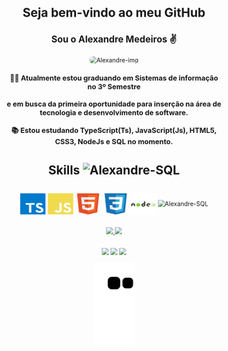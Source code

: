<div align="center">  <h1> Seja bem-vindo ao meu GitHub </h1> </div>

<div align="center"> <h2> Sou o Alexandre Medeiros ✌️ </h2> <img align="center" alt="Alexandre-img" height="150" style="border-radius:50px;" src="https://user-images.githubusercontent.com/94659875/173669063-3b05f0c4-6de8-4446-aa0b-5cd1ab0d1015.png">
 </div>
 
<div align="center"> 
 <h3> 🧑‍🎓 Atualmente estou graduando em Sistemas de informação no 3º Semestre
<br> <br>
e em busca da primeira oportunidade para inserção na área de tecnologia e desenvolvimento de software.
<br> <br>
📚 Estou estudando TypeScript(Ts), JavaScript(Js), HTML5, CSS3, NodeJs e SQL no momento.
</div>
 
 <div>
  <h1 align="center">
   Skills <img alt="Alexandre-SQL" height="50" width="60" src="https://cdn-icons-png.flaticon.com/512/2194/2194216.png">
  </h1>
 

  <div align="center"><br>
   <img align="center" alt="Alexandre-Ts" height="50" width="60" src="https://raw.githubusercontent.com/devicons/devicon/1119b9f84c0290e0f0b38982099a2bd027a48bf1/icons/typescript/typescript-original.svg">

   <img align="center" alt="Alexandre-Js" height="50" width="60" src="https://raw.githubusercontent.com/devicons/devicon/master/icons/javascript/javascript-plain.svg">

   <img align="center" alt="Alexandre-HTML" height="50" width="60" src="https://raw.githubusercontent.com/devicons/devicon/master/icons/html5/html5-original.svg">

   <img align="center" alt="Alexandre-CSS" height="50" width="60" src="https://raw.githubusercontent.com/devicons/devicon/master/icons/css3/css3-original.svg">

   <img align="center" alt="Alexandre-NodeJs" height="50" width="60"     src="https://raw.githubusercontent.com/devicons/devicon/1119b9f84c0290e0f0b38982099a2bd027a48bf1/icons/nodejs/nodejs-original-wordmark.svg">

   <img align="center" alt="Alexandre-SQL" height="50" width="60" src="https://cdn-icons-png.flaticon.com/512/2772/2772128.png">
 </div>
  
</div>

##

<div align="center">
  <a href="https://github.com/AlexandreMSJR">
  <img height="180em" src="https://github-readme-stats.vercel.app/api?username=AlexandreMSJR&show_icons=true&theme=highcontrast"/>
  <img height="180em" src="https://github-readme-stats.vercel.app/api/top-langs/?username=AlexandreMSJR&layout=compact&langs_count=7&theme=highcontrast"/>
</div>
 
##
 
<div align="center">
  <a href="https://instagram.com/alexandremsjr" target="_blank"><img src="https://img.shields.io/badge/-Instagram-%23E4405F?style=for-the-badge&logo=instagram&logoColor=white" target="_blank"></a>
  <a href = "mailto:alexandremedeirosjunior@gmail.com"><img src="https://img.shields.io/badge/-Gmail-%23333?style=for-the-badge&logo=gmail&logoColor=white" target="_blank"></a>
  <a href="https://www.linkedin.com/in/alexandre-medeiros-dos-santos-junior-83b820a4/" target="_blank"><img src="https://img.shields.io/badge/-LinkedIn-%230077B5?style=for-the-badge&logo=linkedin&logoColor=white" target="_blank"></a> 
  
 ![snake gif](https://github.com/AlexandreMSJR/AlexandreMSJR/blob/output/github-contribution-grid-snake.svg)
  
  </div>
